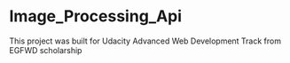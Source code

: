 # Image_Processing_Api
 This project was built for Udacity Advanced Web Development Track from EGFWD scholarship
